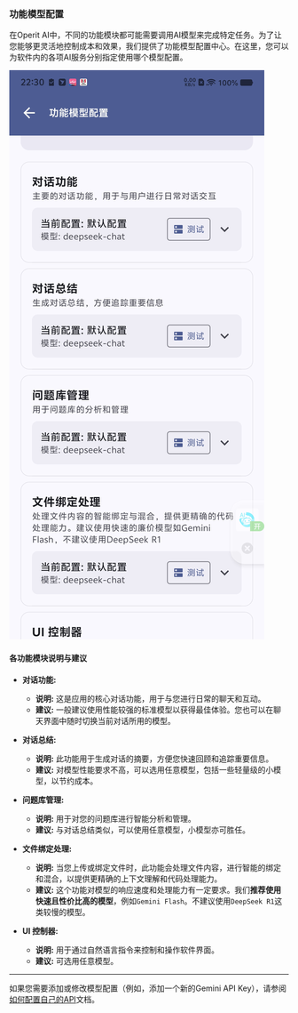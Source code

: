 ### 功能模型配置

在Operit AI中，不同的功能模块都可能需要调用AI模型来完成特定任务。为了让您能够更灵活地控制成本和效果，我们提供了功能模型配置中心。在这里，您可以为软件内的各项AI服务分别指定使用哪个模型配置。

![功能模型配置](/manuals/assets/preference/functional-model-config.png)

#### 各功能模块说明与建议

*   **对话功能:**
    *   **说明:** 这是应用的核心对话功能，用于与您进行日常的聊天和互动。
    *   **建议:** 一般建议使用性能较强的标准模型以获得最佳体验。您也可以在聊天界面中随时切换当前对话所用的模型。

*   **对话总结:**
    *   **说明:** 此功能用于生成对话的摘要，方便您快速回顾和追踪重要信息。
    *   **建议:** 对模型性能要求不高，可以选用任意模型，包括一些轻量级的小模型，以节约成本。

*   **问题库管理:**
    *   **说明:** 用于对您的问题库进行智能分析和管理。
    *   **建议:** 与对话总结类似，可以使用任意模型，小模型亦可胜任。

*   **文件绑定处理:**
    *   **说明:** 当您上传或绑定文件时，此功能会处理文件内容，进行智能的绑定和混合，以提供更精确的上下文理解和代码处理能力。
    *   **建议:** 这个功能对模型的响应速度和处理能力有一定要求。我们**推荐使用快速且性价比高的模型**，例如`Gemini Flash`。不建议使用`DeepSeek R1`这类较慢的模型。

*   **UI 控制器:**
    *   **说明:** 用于通过自然语言指令来控制和操作软件界面。
    *   **建议:** 可选用任意模型。

---

如果您需要添加或修改模型配置（例如，添加一个新的Gemini API Key），请参阅[如何配置自己的API](./model-config.md)文档。 